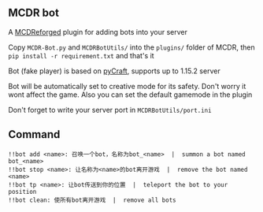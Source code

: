 MCDR bot 
--------
A [MCDReforged](https://github.com/Fallen-Breath/MCDReforged) plugin for adding bots into your server

Copy `MCDR-Bot.py` and `MCDRBotUtils/` into the `plugins/` folder of MCDR, then `pip install -r requirement.txt` and that's it 

Bot (fake player) is based on [pyCraft](https://github.com/ammaraskar/pyCraft), supports up to 1.15.2 server

Bot will be automatically set to creative mode for its safety. Don't worry it wont affect the game. Also you can set the default gamemode in the plugin

Don't forget to write your server port in `MCDRBotUtils/port.ini`

## Command

```
!!bot add <name>: 召唤一个bot，名称为bot_<name>  |  summon a bot named bot_<name>
!!bot stop <name>: 让名称为<name>的bot离开游戏  |  remove the bot named <name>
!!bot tp <name>: 让bot传送到你的位置  |  teleport the bot to your position
!!bot clean: 使所有bot离开游戏  |  remove all bots
```
